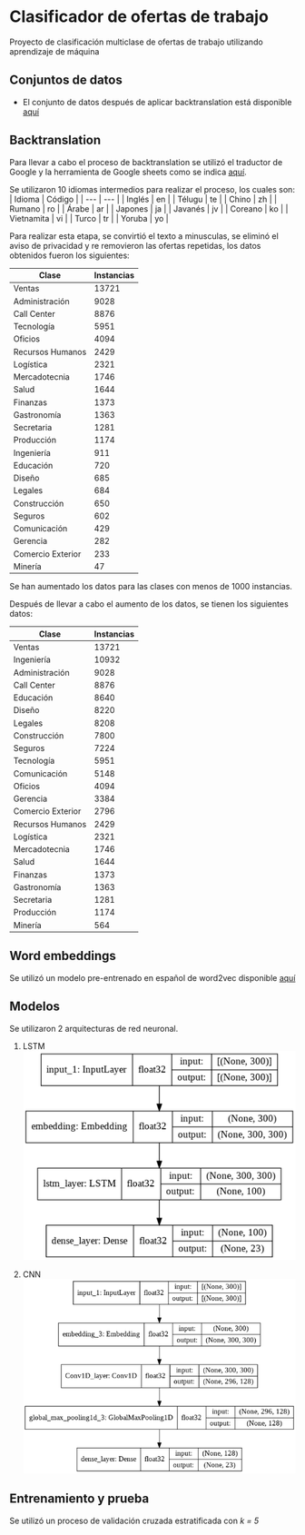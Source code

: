 # Clasificador de ofertas de trabajo
Proyecto de clasificación multiclase de ofertas de trabajo utilizando aprendizaje de máquina

## Conjuntos de datos
* El conjunto de datos después de aplicar backtranslation está disponible [aquí](https://drive.google.com/drive/folders/1qRtoGDDpmrms8CiLaQ2HrgLORq7Y5XBr?usp=sharing)

## Backtranslation
Para llevar a cabo el proceso de backtranslation se utilizó el traductor de Google y la herramienta de Google sheets como se indica [aquí](https://amitness.com/2020/02/back-translation-in-google-sheets/).

Se utilizaron 10 idiomas intermedios para realizar el proceso, los cuales son:
| Idioma | Código |
| --- | --- |
| Inglés | en |
| Télugu | te |
| Chino | zh |
| Rumano | ro |
| Árabe | ar |
| Japones | ja |
| Javanés | jv |
| Coreano | ko |
| Vietnamita | vi |
| Turco | tr |
| Yoruba | yo |

Para realizar esta etapa, se convirtió el texto a minusculas, se eliminó el aviso de privacidad y re removieron las ofertas repetidas, los datos obtenidos fueron los siguientes:

| Clase | Instancias |
| --- | --- |
| Ventas | 13721 |
| Administración | 9028 |
| Call Center | 8876 |
| Tecnología | 5951 |
| Oficios | 4094 |
| Recursos Humanos | 2429 |
| Logística | 2321 |
| Mercadotecnia | 1746 |
| Salud | 1644 |
| Finanzas | 1373 |
| Gastronomía | 1363 |
| Secretaria | 1281 |
| Producción | 1174 |
| Ingeniería | 911 |
| Educación | 720 |
| Diseño | 685 |
| Legales | 684 |
| Construcción | 650 |
| Seguros | 602 |
| Comunicación | 429 |
| Gerencia | 282 |
| Comercio Exterior | 233 |
| Minería | 47 |

Se han aumentado los datos para las clases con menos de 1000 instancias.

Después de llevar a cabo el aumento de los datos, se tienen los siguientes datos:

| Clase | Instancias |
| --- | --- |
Ventas | 13721 |
Ingeniería | 10932 |
Administración | 9028 |
Call Center | 8876 |
Educación | 8640 |
Diseño | 8220 |
Legales | 8208 |
Construcción | 7800 |
Seguros | 7224 |
Tecnología | 5951 |
Comunicación | 5148 |
Oficios | 4094 |
Gerencia | 3384 |
Comercio Exterior | 2796 |
Recursos Humanos | 2429 |
Logística | 2321 |
Mercadotecnia | 1746 |
Salud | 1644 |
Finanzas | 1373 |
Gastronomía | 1363 |
Secretaria | 1281 |
Producción | 1174 |
Minería | 564 |

## Word embeddings
Se utilizó un modelo pre-entrenado en español de word2vec disponible [aquí](http://crscardellino.github.io/SBWCE/)

## Modelos
Se utilizaron 2 arquitecturas de red neuronal.
1. LSTM
![LSTM](./Images/lstm_model.png)

2. CNN
![CNN](./Images/cnn_model.png)

## Entrenamiento y prueba
Se utilizó un proceso de validación cruzada estratificada con _k = 5_
 

